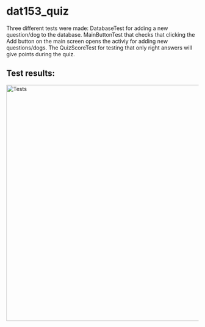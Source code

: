 # dat153_quiz

Three different tests were made: DatabaseTest for adding a new question/dog to the database. MainButtonTest that checks that clicking the Add button on the main screen opens the activiy for adding new questions/dogs. The QuizScoreTest for testing that only right answers will give points during the quiz. 

## Test results:

<img width="618" alt="Tests" src="https://user-images.githubusercontent.com/42522264/108000612-ae2ac100-6fea-11eb-9be7-7c2e5e2eaaec.PNG">
